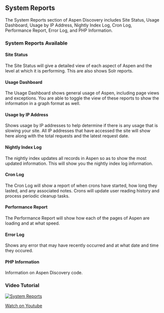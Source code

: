 ## System Reports

The System Reports section of Aspen Discovery includes Site Status, Usage Dashboard, Usage by IP Address, Nightly Index Log, Cron Log, Performance Report, Error Log, and PHP Information.

### System Reports Available

#### Site Status
The Site Status will give a detailed view of each aspect of Aspen and the level at which it is performing. This are also shows Solr reports.
#### Usage Dashboard
The Usage Dashboard shows general usage of Aspen, including page views and exceptions. You are able to toggle the view of these reports to show the information in a graph format as well.
#### Usage by IP Address
Shows usage by IP addresses to help determine if there is any usage that is slowing your site. All IP addresses that have accessed the site will show here along with the total requests and the latest request date.
#### Nightly Index Log
The nightly index updates all records in Aspen so as to show the most updated information. This will show you the nightly index log information.
#### Cron Log
The Cron Log will show a report of when crons have started, how long they lasted, and any associated notes. Crons will update user reading history and process periodic cleanup tasks.
#### Performance Report
The Performance Report will show how each of the pages of Aspen are loading and at what speed.
#### Error Log
Shows any error that may have recently occurred and at what date and time they occured.
#### PHP Information
Information on Aspen Discovery code.


### Video Tutorial

[![System Reports](/manual/images/System-Admin-System-Reports.jpg)](https://youtu.be/yfmmSB7J_s4)

[Watch on Youtube](https://youtu.be/yfmmSB7J_s4)
